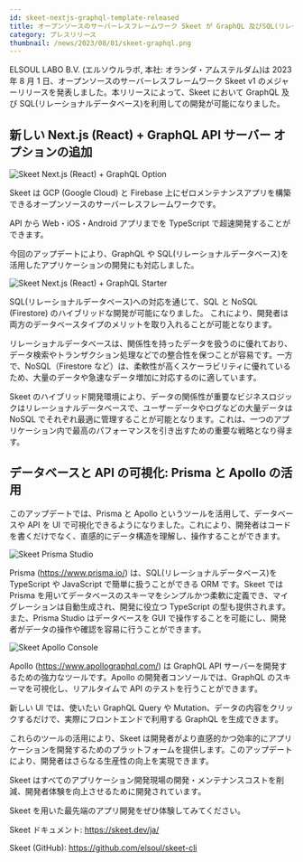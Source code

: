 ```yaml
---
id: skeet-nextjs-graphql-template-released
title: オープンソースのサーバーレスフレームワーク Skeet が GraphQL 及びSQL(リレーショナルデータベース)に対応しました
category: プレスリリース
thumbnail: /news/2023/08/01/skeet-graphql.png
---
```


ELSOUL LABO B.V. (エルソウルラボ, 本社: オランダ・アムステルダム)は 2023 年 8 月 1 日、オープンソースのサーバーレスフレームワーク Skeet v1 のメジャーリリースを発表しました。本リリースによって、Skeet において GraphQL 及び SQL(リレーショナルデータベース)を利用しての開発が可能になりました。

## 新しい Next.js (React) + GraphQL API サーバー オプションの追加

![Skeet Next.js (React) + GraphQL Option](/news/2023/08/01/skeet-create-got-graphql.png)

Skeet は GCP (Google Cloud) と Firebase 上にゼロメンテナンスアプリを構築できるオープンソースのサーバーレスフレームワークです。

API から Web・iOS・Android アプリまでを TypeScript で超速開発することができます。

今回のアップデートにより、GraphQL や SQL(リレーショナルデータベース)を活用したアプリケーションの開発にも対応しました。

![Skeet Next.js (React) + GraphQL Starter](/news/2023/08/01/skeet-next-graphql.png)

SQL(リレーショナルデータベース)への対応を通じて、SQL と NoSQL (Firestore) のハイブリッドな開発が可能になりました。
これにより、開発者は両方のデータベースタイプのメリットを取り入れることが可能となります。

リレーショナルデータベースは、関係性を持ったデータを扱うのに優れており、データ検索やトランザクション処理などでの整合性を保つことが容易です。一方で、NoSQL（Firestore など）は、柔軟性が高くスケーラビリティに優れているため、大量のデータや急速なデータ増加に対応するのに適しています。

Skeet のハイブリッド開発環境により、データの関係性が重要なビジネスロジックはリレーショナルデータベースで、ユーザーデータやログなどの大量データは NoSQL でそれぞれ最適に管理することが可能となります。これは、一つのアプリケーション内で最高のパフォーマンスを引き出すための重要な戦略となり得ます。

## データベースと API の可視化: Prisma と Apollo の活用

このアップデートでは、Prisma と Apollo というツールを活用して、データベースや API を UI で可視化できるようになりました。これにより、開発者はコードを書くだけでなく、直感的にデータ構造を理解し、操作することができます。

![Skeet Prisma Studio](/news/2023/08/01/prisma-studio.jpg)

Prisma (https://www.prisma.io/) は、SQL(リレーショナルデータベース)を TypeScript や JavaScript で簡単に扱うことができる ORM です。Skeet では Prisma を用いてデータベースのスキーマをシンプルかつ柔軟に定義でき、マイグレーションは自動生成され、開発に役立つ TypeScript の型も提供されます。また、Prisma Studio はデータベースを GUI で操作することを可能にし、開発者がデータの操作や確認を容易に行うことができます。

![Skeet Apollo Console](/news/2023/08/01/apollo-console.png)

Apollo (https://www.apollographql.com/) は GraphQL API サーバーを開発するための強力なツールです。Apollo の開発者コンソールでは、GraphQL のスキーマを可視化し、リアルタイムで API のテストを行うことができます。

新しい UI では、使いたい GraphQL Query や Mutation、データの内容をクリックするだけで、実際にフロントエンドで利用する GraphQL を生成できます。

これらのツールの活用により、Skeet は開発者がより直感的かつ効率的にアプリケーションを開発するためのプラットフォームを提供します。このアップデートにより、開発者はさらなる生産性の向上を実現できます。

Skeet はすべてのアプリケーション開発現場の開発・メンテナンスコストを削減、開発者体験を向上させるために開発されています。

Skeet を用いた最先端のアプリ開発をぜひ体験してみてください。

Skeet ドキュメント: https://skeet.dev/ja/

Skeet (GitHub): https://github.com/elsoul/skeet-cli
